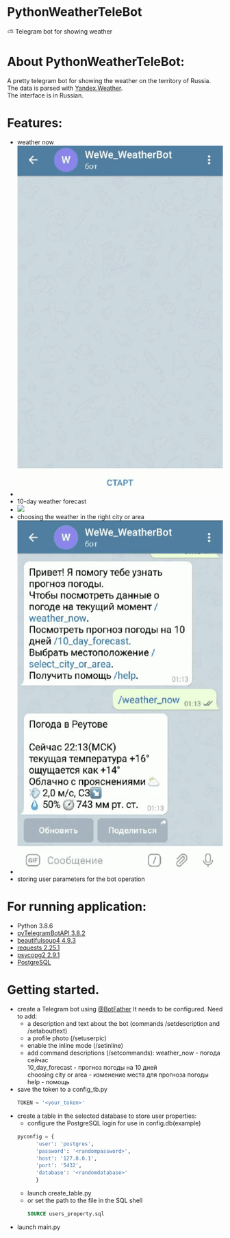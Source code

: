 # PythonWeatherTeleBot
:partly_sunny:  Telegram bot for showing weather
# About PythonWeatherTeleBot:
A pretty telegram bot for showing the weather on the territory of Russia.<br>
The data is parsed with [Yandex.Weather](https://yandex.ru/pogoda/).<br>
The interface is in Russian.
# Features:
 - weather now
 - ![](docs/weather_now.gif) 
 - 10-day weather forecast
 - ![](docs/10_day_forecast.gif)
 - choosing the weather in the right city or area
 - ![](docs/select_city_or_area.gif)
 - storing user parameters for the bot operation
# For running application:
 * Python 3.8.6
 * [pyTelegramBotAPI 3.8.2](https://pypi.org/project/pyTelegramBotAPI/)
 * [beautifulsoup4 4.9.3](https://pypi.org/project/beautifulsoup4/)
 * [requests 2.25.1](https://pypi.org/project/requests/2.25.1/)
 * [psycopg2 2.9.1](https://pypi.org/project/psycopg2/)
 * [PostgreSQL](https://www.postgresql.org/download/)
# Getting started.
 - create a Telegram bot using [@BotFather](https://telegram.me/BotFather)
    It needs to be configured. Need to add:
      - a description and text about the bot (commands /setdescription and /setabouttext)
      - a profile photo (/setuserpic)
      - enable the inline mode (/setinline)
      - add command descriptions (/setcommands):
        weather_now - погода сейчас<br>
        10_day_forecast - прогноз погоды на 10 дней<br>
        choosing city or area - изменение места для прогноза погоды<br>
        help - помощь<br>
  - save the token to a config_tb.py
      ```python
      TOKEN = '<your_token>'
      ```
 - create a table in the selected database to store user properties:
    - configure the PostgreSQL login for use in config.db(example)
     ```python
     pyconfig = {
           'user': 'postgres', 
           'password': '<randompassword>',
           'host': '127.0.0.1',
           'port': '5432',
           'database': '<randomdatabase>'
           }
    ```
   - launch create_table.py
   - or set the path to the file in the SQL shell
     ```SQL shell
     SOURCE users_property.sql
     ```
  - launch main.py
